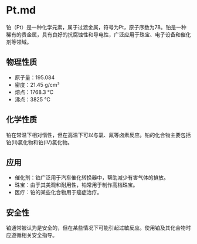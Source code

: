 # Pt.md

铂（Pt）是一种化学元素，属于过渡金属，符号为Pt，原子序数为78。铂是一种稀有的贵金属，具有良好的抗腐蚀性和导电性，广泛应用于珠宝、电子设备和催化剂等领域。

## 物理性质
- 原子量：195.084
- 密度：21.45 g/cm³
- 熔点：1768.3 °C
- 沸点：3825 °C

## 化学性质
铂在常温下相对惰性，但在高温下可以与氯、氟等卤素反应。铂的化合物主要包括铂(II)氯化物和铂(IV)氯化物。

## 应用
- 催化剂：铂广泛用于汽车催化转换器中，帮助减少有害气体的排放。
- 珠宝：由于其美观和耐用性，铂常用于制作高档珠宝。
- 医疗：铂的某些化合物用于癌症治疗。

## 安全性
铂通常被认为是安全的，但在某些情况下可能引起过敏反应。使用铂及其化合物时应遵循相关安全指导。